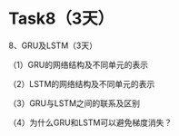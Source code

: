 # Task8（3天）

8、GRU及LSTM（3天）

（1）GRU的网络结构及不同单元的表示

（2）LSTM的网络结构及不同单元的表示

（3）GRU与LSTM之间的联系及区别

（4）为什么GRU和LSTM可以避免梯度消失？